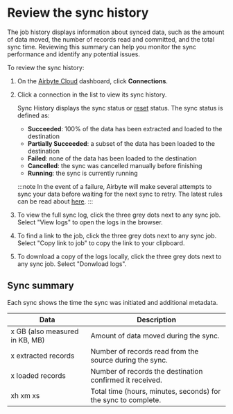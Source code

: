# Review the sync history
The job history displays information about synced data, such as the amount of data moved, the number of records read and committed, and the total sync time. Reviewing this summary can help you monitor the sync performance and identify any potential issues.  
 
To review the sync history:
1. On the [Airbyte Cloud](http://cloud.airbyte.com/) dashboard, click **Connections**.   

2. Click a connection in the list to view its sync history.

    Sync History displays the sync status or [reset](https://docs.airbyte.com/operator-guides/reset/) status. The sync status is defined as: 

    - **Succeeded**: 100% of the data has been extracted and loaded to the destination
    - **Partially Succeeded**: a subset of the data has been loaded to the destination
    - **Failed**: none of the data has been loaded to the destination
    - **Cancelled**: the sync was cancelled manually before finishing
    - **Running**: the sync is currently running
    
    :::note
    In the event of a failure, Airbyte will make several attempts to sync your data before waiting for the next sync to retry. The latest rules can be read about [here](../../understanding-airbyte/jobs.md#retry-rules).
    ::: 

3. To view the full sync log, click the three grey dots next to any sync job. Select "View logs" to open the logs in the browser. 

4. To find a link to the job, click the three grey dots next to any sync job. Select "Copy link to job" to copy the link to your clipboard.

5. To download a copy of the logs locally, click the three grey dots next to any sync job. Select "Donwload logs".
 
## Sync summary

Each sync shows the time the sync was initiated and additional metadata.

| Data                            | Description                                                                                                                                             |
|--------------------------------|---------------------------------------------------------------------------------------------------------------------------------------------------------|
| x GB (also measured in KB, MB) | Amount of data moved during the sync.  |
| x extracted records              | Number of records read from the source during the sync.                                                                                                 |
| x loaded records            | Number of records the destination confirmed it received.                                                                                                |
| xh xm xs                   | Total time (hours, minutes, seconds) for the sync to complete.                                                     | 


